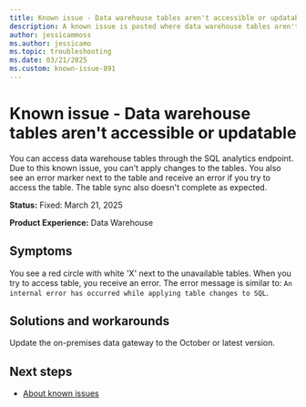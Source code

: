 ```yaml
---
title: Known issue - Data warehouse tables aren't accessible or updatable
description: A known issue is posted where data warehouse tables aren't accessible or updatable.
author: jessicammoss
ms.author: jessicamo
ms.topic: troubleshooting  
ms.date: 03/21/2025
ms.custom: known-issue-891
---
```


# Known issue - Data warehouse tables aren't accessible or updatable

You can access data warehouse tables through the SQL analytics endpoint. Due to this known issue, you can't apply changes to the tables. You also see an error marker next to the table and receive an error if you try to access the table. The table sync also doesn't complete as expected.

**Status:** Fixed: March 21, 2025

**Product Experience:** Data Warehouse

## Symptoms

You see a red circle with white 'X' next to the unavailable tables. When you try to access table, you receive an error. The error message is similar to: `An internal error has occurred while applying table changes to SQL`.

## Solutions and workarounds

Update the on-premises data gateway to the October or latest version.

## Next steps

- [About known issues](https://support.fabric.microsoft.com/known-issues)
